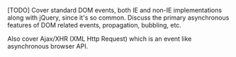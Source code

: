 [TODO] Cover standard DOM events, both IE and non-IE implementations along with jQuery, since it's so common.  Discuss the primary asynchronous features of DOM related events, propagation, bubbling, etc.

Also cover Ajax/XHR (XML Http Request) which is an event like asynchronous browser API.
